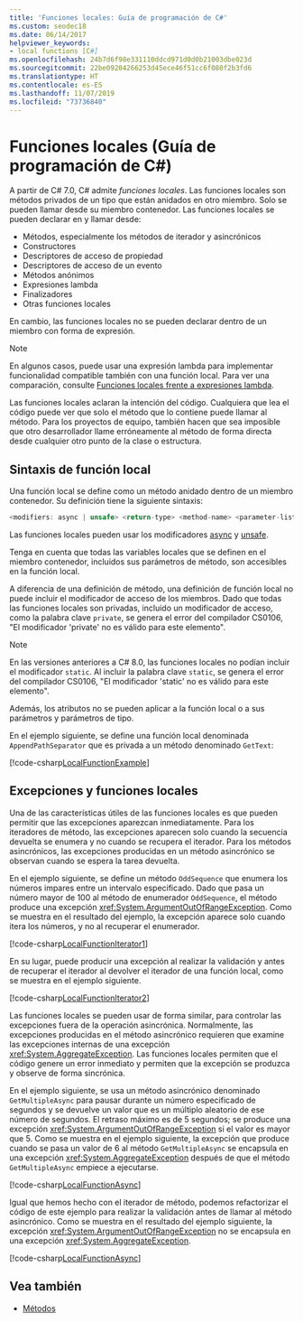 ```yaml
---
title: 'Funciones locales: Guía de programación de C#'
ms.custom: seodec18
ms.date: 06/14/2017
helpviewer_keywords:
- local functions [C#]
ms.openlocfilehash: 24b7d6f98e331110ddcd971d0d0b21003dbe023d
ms.sourcegitcommit: 22be09204266253d45ece46f51cc6f080f2b3fd6
ms.translationtype: HT
ms.contentlocale: es-ES
ms.lasthandoff: 11/07/2019
ms.locfileid: "73736840"
---
```

# <a name="local-functions-c-programming-guide"></a>Funciones locales (Guía de programación de C#)

A partir de C# 7.0, C# admite *funciones locales*. Las funciones locales son métodos privados de un tipo que están anidados en otro miembro. Solo se pueden llamar desde su miembro contenedor. Las funciones locales se pueden declarar en y llamar desde:

- Métodos, especialmente los métodos de iterador y asincrónicos
- Constructores
- Descriptores de acceso de propiedad
- Descriptores de acceso de un evento
- Métodos anónimos
- Expresiones lambda
- Finalizadores
- Otras funciones locales

En cambio, las funciones locales no se pueden declarar dentro de un miembro con forma de expresión.

> [!NOTE]
> En algunos casos, puede usar una expresión lambda para implementar funcionalidad compatible también con una función local. Para ver una comparación, consulte [Funciones locales frente a expresiones lambda](../../local-functions-vs-lambdas.md).

Las funciones locales aclaran la intención del código. Cualquiera que lea el código puede ver que solo el método que lo contiene puede llamar al método. Para los proyectos de equipo, también hacen que sea imposible que otro desarrollador llame erróneamente al método de forma directa desde cualquier otro punto de la clase o estructura.
 
## <a name="local-function-syntax"></a>Sintaxis de función local

Una función local se define como un método anidado dentro de un miembro contenedor. Su definición tiene la siguiente sintaxis:

```csharp
<modifiers: async | unsafe> <return-type> <method-name> <parameter-list>
```

Las funciones locales pueden usar los modificadores [async](../../language-reference/keywords/async.md) y [unsafe](../../language-reference/keywords/unsafe.md). 

Tenga en cuenta que todas las variables locales que se definen en el miembro contenedor, incluidos sus parámetros de método, son accesibles en la función local. 

A diferencia de una definición de método, una definición de función local no puede incluir el modificador de acceso de los miembros. Dado que todas las funciones locales son privadas, incluido un modificador de acceso, como la palabra clave `private`, se genera el error del compilador CS0106, "El modificador 'private' no es válido para este elemento".

> [!NOTE]
> En las versiones anteriores a C# 8.0, las funciones locales no podían incluir el modificador `static`. Al incluir la palabra clave `static`, se genera el error del compilador CS0106, "El modificador 'static' no es válido para este elemento".

Además, los atributos no se pueden aplicar a la función local o a sus parámetros y parámetros de tipo. 
 
En el ejemplo siguiente, se define una función local denominada `AppendPathSeparator` que es privada a un método denominado `GetText`:
   
[!code-csharp[LocalFunctionExample](~/samples/snippets/csharp/programming-guide/classes-and-structs/local-functions1.cs)]  
   
## <a name="local-functions-and-exceptions"></a>Excepciones y funciones locales

Una de las características útiles de las funciones locales es que pueden permitir que las excepciones aparezcan inmediatamente. Para los iteradores de método, las excepciones aparecen solo cuando la secuencia devuelta se enumera y no cuando se recupera el iterador. Para los métodos asincrónicos, las excepciones producidas en un método asincrónico se observan cuando se espera la tarea devuelta. 

En el ejemplo siguiente, se define un método `OddSequence` que enumera los números impares entre un intervalo especificado. Dado que pasa un número mayor de 100 al método de enumerador `OddSequence`, el método produce una excepción <xref:System.ArgumentOutOfRangeException>. Como se muestra en el resultado del ejemplo, la excepción aparece solo cuando itera los números, y no al recuperar el enumerador.

[!code-csharp[LocalFunctionIterator1](~/samples/snippets/csharp/programming-guide/classes-and-structs/local-functions-iterator1.cs)] 

En su lugar, puede producir una excepción al realizar la validación y antes de recuperar el iterador al devolver el iterador de una función local, como se muestra en el ejemplo siguiente.

[!code-csharp[LocalFunctionIterator2](~/samples/snippets/csharp/programming-guide/classes-and-structs/local-functions-iterator2.cs)]

Las funciones locales se pueden usar de forma similar, para controlar las excepciones fuera de la operación asincrónica. Normalmente, las excepciones producidas en el método asincrónico requieren que examine las excepciones internas de una excepción <xref:System.AggregateException>. Las funciones locales permiten que el código genere un error inmediato y permiten que la excepción se produzca y observe de forma sincrónica.

En el ejemplo siguiente, se usa un método asincrónico denominado `GetMultipleAsync` para pausar durante un número especificado de segundos y se devuelve un valor que es un múltiplo aleatorio de ese número de segundos. El retraso máximo es de 5 segundos; se produce una excepción <xref:System.ArgumentOutOfRangeException> si el valor es mayor que 5. Como se muestra en el ejemplo siguiente, la excepción que produce cuando se pasa un valor de 6 al método `GetMultipleAsync` se encapsula en una excepción <xref:System.AggregateException> después de que el método `GetMultipleAsync` empiece a ejecutarse.

[!code-csharp[LocalFunctionAsync](~/samples/snippets/csharp/programming-guide/classes-and-structs/local-functions-async1.cs)] 

Igual que hemos hecho con el iterador de método, podemos refactorizar el código de este ejemplo para realizar la validación antes de llamar al método asincrónico. Como se muestra en el resultado del ejemplo siguiente, la excepción <xref:System.ArgumentOutOfRangeException> no se encapsula en una excepción <xref:System.AggregateException>.

[!code-csharp[LocalFunctionAsync](~/samples/snippets/csharp/programming-guide/classes-and-structs/local-functions-async2.cs)] 

## <a name="see-also"></a>Vea también

- [Métodos](methods.md)
